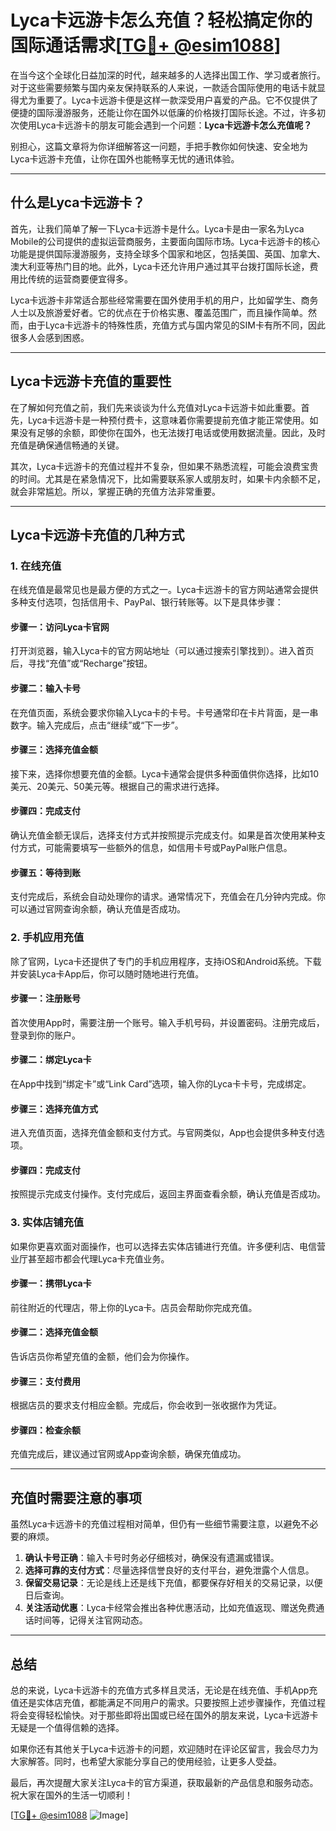 # Lyca卡远游卡怎么充值？轻松搞定你的国际通话需求[[TG💪+ @esim1088](https://t.me/s/esim1088)]

在当今这个全球化日益加深的时代，越来越多的人选择出国工作、学习或者旅行。对于这些需要频繁与国内亲友保持联系的人来说，一款适合国际使用的电话卡就显得尤为重要了。Lyca卡远游卡便是这样一款深受用户喜爱的产品。它不仅提供了便捷的国际漫游服务，还能让你在国外以低廉的价格拨打国际长途。不过，许多初次使用Lyca卡远游卡的朋友可能会遇到一个问题：**Lyca卡远游卡怎么充值呢？**

别担心，这篇文章将为你详细解答这一问题，手把手教你如何快速、安全地为Lyca卡远游卡充值，让你在国外也能畅享无忧的通讯体验。

---

## 什么是Lyca卡远游卡？

首先，让我们简单了解一下Lyca卡远游卡是什么。Lyca卡是由一家名为Lyca Mobile的公司提供的虚拟运营商服务，主要面向国际市场。Lyca卡远游卡的核心功能是提供国际漫游服务，支持全球多个国家和地区，包括美国、英国、加拿大、澳大利亚等热门目的地。此外，Lyca卡还允许用户通过其平台拨打国际长途，费用比传统的运营商要便宜得多。

Lyca卡远游卡非常适合那些经常需要在国外使用手机的用户，比如留学生、商务人士以及旅游爱好者。它的优点在于价格实惠、覆盖范围广，而且操作简单。然而，由于Lyca卡远游卡的特殊性质，充值方式与国内常见的SIM卡有所不同，因此很多人会感到困惑。

---

## Lyca卡远游卡充值的重要性

在了解如何充值之前，我们先来谈谈为什么充值对Lyca卡远游卡如此重要。首先，Lyca卡远游卡是一种预付费卡，这意味着你需要提前充值才能正常使用。如果没有足够的余额，即使你在国外，也无法拨打电话或使用数据流量。因此，及时充值是确保通信畅通的关键。

其次，Lyca卡远游卡的充值过程并不复杂，但如果不熟悉流程，可能会浪费宝贵的时间。尤其是在紧急情况下，比如需要联系家人或朋友时，如果卡内余额不足，就会非常尴尬。所以，掌握正确的充值方法非常重要。

---

## Lyca卡远游卡充值的几种方式

### 1. 在线充值

在线充值是最常见也是最方便的方式之一。Lyca卡远游卡的官方网站通常会提供多种支付选项，包括信用卡、PayPal、银行转账等。以下是具体步骤：

#### 步骤一：访问Lyca卡官网
打开浏览器，输入Lyca卡的官方网站地址（可以通过搜索引擎找到）。进入首页后，寻找“充值”或“Recharge”按钮。

#### 步骤二：输入卡号
在充值页面，系统会要求你输入Lyca卡的卡号。卡号通常印在卡片背面，是一串数字。输入完成后，点击“继续”或“下一步”。

#### 步骤三：选择充值金额
接下来，选择你想要充值的金额。Lyca卡通常会提供多种面值供你选择，比如10美元、20美元、50美元等。根据自己的需求进行选择。

#### 步骤四：完成支付
确认充值金额无误后，选择支付方式并按照提示完成支付。如果是首次使用某种支付方式，可能需要填写一些额外的信息，如信用卡号或PayPal账户信息。

#### 步骤五：等待到账
支付完成后，系统会自动处理你的请求。通常情况下，充值会在几分钟内完成。你可以通过官网查询余额，确认充值是否成功。

### 2. 手机应用充值

除了官网，Lyca卡还提供了专门的手机应用程序，支持iOS和Android系统。下载并安装Lyca卡App后，你可以随时随地进行充值。

#### 步骤一：注册账号
首次使用App时，需要注册一个账号。输入手机号码，并设置密码。注册完成后，登录到你的账户。

#### 步骤二：绑定Lyca卡
在App中找到“绑定卡”或“Link Card”选项，输入你的Lyca卡卡号，完成绑定。

#### 步骤三：选择充值方式
进入充值页面，选择充值金额和支付方式。与官网类似，App也会提供多种支付选项。

#### 步骤四：完成支付
按照提示完成支付操作。支付完成后，返回主界面查看余额，确认充值是否成功。

### 3. 实体店铺充值

如果你更喜欢面对面操作，也可以选择去实体店铺进行充值。许多便利店、电信营业厅甚至超市都会代理Lyca卡充值业务。

#### 步骤一：携带Lyca卡
前往附近的代理店，带上你的Lyca卡。店员会帮助你完成充值。

#### 步骤二：选择充值金额
告诉店员你希望充值的金额，他们会为你操作。

#### 步骤三：支付费用
根据店员的要求支付相应金额。完成后，你会收到一张收据作为凭证。

#### 步骤四：检查余额
充值完成后，建议通过官网或App查询余额，确保充值成功。

---

## 充值时需要注意的事项

虽然Lyca卡远游卡的充值过程相对简单，但仍有一些细节需要注意，以避免不必要的麻烦。

1. **确认卡号正确**：输入卡号时务必仔细核对，确保没有遗漏或错误。
2. **选择可靠的支付方式**：尽量选择信誉良好的支付平台，避免泄露个人信息。
3. **保留交易记录**：无论是线上还是线下充值，都要保存好相关的交易记录，以便日后查询。
4. **关注活动优惠**：Lyca卡经常会推出各种优惠活动，比如充值返现、赠送免费通话时间等，记得关注官网动态。

---

## 总结

总的来说，Lyca卡远游卡的充值方式多样且灵活，无论是在线充值、手机App充值还是实体店充值，都能满足不同用户的需求。只要按照上述步骤操作，充值过程将会变得轻松愉快。对于那些即将出国或已经在国外的朋友来说，Lyca卡远游卡无疑是一个值得信赖的选择。

如果你还有其他关于Lyca卡远游卡的问题，欢迎随时在评论区留言，我会尽力为大家解答。同时，也希望大家能分享自己的使用经验，让更多人受益。

最后，再次提醒大家关注Lyca卡的官方渠道，获取最新的产品信息和服务动态。祝大家在国外的生活一切顺利！

[[TG💪+ @esim1088](https://t.me/s/esim1088) ![Image](https://i.postimg.cc/4NQfJmqS/Snipaste-2025-05-13-00-14-12.png)]